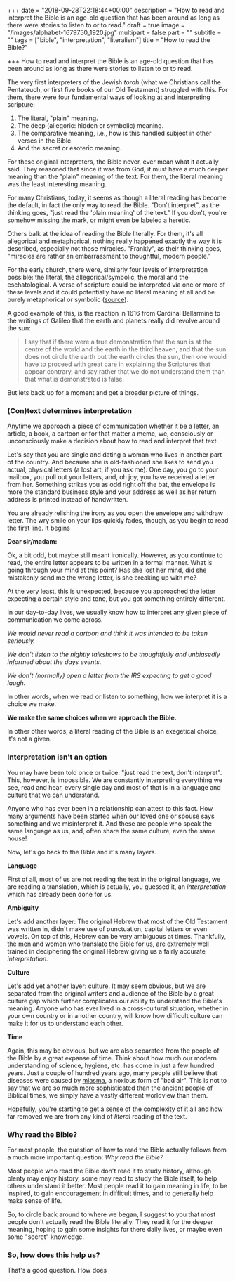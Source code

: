 +++
date = "2018-09-28T22:18:44+00:00"
description = "How to read and interpret the Bible is an age-old question that has been around as long as there were stories to listen to or to read."
draft = true
image = "/images/alphabet-1679750_1920.jpg"
multipart = false
part = ""
subtitle = ""
tags = ["bible", "interpretation", "literalism"]
title = "How to read the Bible?"

+++
How to read and interpret the Bible is an age-old question that has been around as long as there were stories to listen to or to read.

The very first interpreters of the Jewish _torah_ (what we Christians call the Pentateuch, or first five books of our Old Testament) struggled with this. For them, there were four fundamental ways of looking at and interpreting scripture:

1. The literal, "plain" meaning.
2. The deep (allegoric: hidden or symbolic) meaning.
3. The comparative meaning, i.e., how is this handled subject in other verses in the Bible.
4. And the secret or esoteric meaning.

For these original interpreters, the Bible never, ever mean what it actually said. They reasoned that since it was from God, it must have a much deeper meaning than the "plain" meaning of the text. For them, the literal meaning was the least interesting meaning.

For many Christians, today, it seems as though a literal reading has become the default, in fact the only way to read the Bible. "Don't interpret", as the thinking goes, "just read the 'plain meaning' of the text." If you don't, you're somehow missing the mark, or might even be labeled a heretic.

Others balk at the idea of reading the Bible literally. For them, it's all allegorical and metaphorical, nothing really happened exactly the way it is described, especially not those miracles. "Frankly", as their thinking goes, "miracles are rather an embarrassment to thoughtful, modern people."

For the early church, there were, similarly four levels of interpretation possible: the literal, the allegorical/symbolic, the moral and the eschatological. A verse of scripture could be interpreted via one or more of these levels and it could potentially have no literal meaning at all and be purely metaphorical or symbolic ([source](https://www.quora.com/Why-was-the-Catholic-Church-so-opposed-to-heliocentrism-for-example-in-the-Renaissance-Why-did-they-not-simply-claim-that-God-lived-in-the-Sun-so-we-go-around-Him)).

A good example of this, is the reaction in 1616 from Cardinal Bellarmine to the writings of Galileo that the earth and planets really did revolve around the sun:

> I say that if there were a true demonstration that the sun is at the centre of the world and the earth in the third heaven, and that the sun does not circle the earth but the earth circles the sun, then one would have to proceed with great care in explaining the Scriptures that appear contrary, and say rather that we do not understand them than that what is demonstrated is false.

But lets back up for a moment and get a broader picture of things.

### (Con)text determines interpretation

Anytime we approach a piece of communication whether it be a letter, an article, a book, a cartoon or for that matter a meme, we, consciously or unconsciously make a decision about how to read and interpret that text.

Let's say that you are single and dating a woman who lives in another part of the country. And because she is old-fashioned she likes to send you actual, physical letters (a lost art, if you ask me). One day, you go to your mailbox, you pull out your letters, and, oh joy, you have received a letter from her. Something strikes you as odd right off the bat, the envelope is more the standard business style and your address as well as her return address is printed instead of handwritten.

You are already relishing the irony as you open the envelope and withdraw letter. The wry smile on your lips quickly fades, though, as you begin to read the first line. It begins

**Dear sir/madam:**

Ok, a bit odd, but maybe still meant ironically. However, as you continue to read, the entire letter appears to be written in a formal manner. What is going through your mind at this point? Has she lost her mind, did she mistakenly send me the wrong letter, is she breaking up with me?

At the very least, this is unexpected, because you approached the letter expecting a certain style and tone, but you got something entirely different.

In our day-to-day lives, we usually know how to interpret any given piece of communication we come across.

_We would never read a cartoon and think it was intended to be taken seriously._

_We don't listen to the nightly talkshows to be thoughtfully and unbiasedly informed about the days events._

_We don't (normally) open a letter from the IRS expecting to get a good laugh._

In other words, when we read or listen to something, how we interpret it is a choice we make.

**We make the same choices when we approach the Bible.**

In other other words, a literal reading of the Bible is an exegetical choice, it's not a given.

### Interpretation isn't an option

You may have been told once or twice: "just read the text, don't interpret". This, however, is impossible. We are constantly interpreting everything we see, read and hear, every single day and most of that is in a language and culture that we can understand.

Anyone who has ever been in a relationship can attest to this fact. How many arguments have been started when our loved one or spouse says something and we misinterpret it. And these are people who speak the same language as us, and, often share the same culture, even the same house!

Now, let's go back to the Bible and it's many layers.

**Language**

First of all, most of us are not reading the text in the original language, we are reading a translation, which is actually, you guessed it, an _interpretation_ which has already been done for us.

**Ambiguity**

Let's add another layer: The original Hebrew that most of the Old Testament was written in, didn't make use of punctuation, capital letters or even vowels. On top of this, Hebrew can be very ambiguous at times. Thankfully, the men and women who translate the Bible for us, are extremely well trained in deciphering the original Hebrew giving us a fairly accurate _interpretation._

**Culture**

Let's add yet another layer: culture. It may seem obvious, but we are separated from the original writers and audience of the Bible by a great culture gap which further complicates our ability to understand the Bible's meaning. Anyone who has ever lived in a cross-cultural situation, whether in your own country or in another country, will know how difficult culture can make it for us to understand each other.

**Time**

Again, this may be obvious, but we are also separated from the people of the Bible by a great expanse of time. Think about how much our modern understanding of science, hygiene, etc. has come in just a few hundred years. Just a couple of hundred years ago, many people still believe that diseases were caused by [miasma](https://en.wikipedia.org/wiki/Miasma_theory), a noxious form of "bad air". This is not to say that we are so much more sophisticated than the ancient people of Biblical times, we simply have a vastly different worldview than them.

Hopefully, you're starting to get a sense of the complexity of it all and how far removed we are from any kind of _literal_ reading of the text.

### Why read the Bible?

For most people, the question of how to read the Bible actually follows from a much more important question: _Why read the Bible?_

Most people who read the Bible don't read it to study history, although plenty may enjoy history, some may read to study the Bible itself, to help others understand it better. Most people read it to gain meaning in life, to be inspired, to gain encouragement in difficult times, and to generally help make sense of life.

So, to circle back around to where we began, I suggest to you that most people don't actually read the Bible literally. They read it for the deeper meaning, hoping to gain some insights for there daily lives, or maybe even some "secret" knowledge.

### So, how does this help us?

That's a good question. How does
